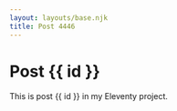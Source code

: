 ```yaml
---
layout: layouts/base.njk
title: Post 4446
---
```


# Post {{ id }}

This is post {{ id }} in my Eleventy project.
